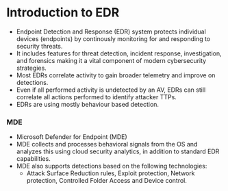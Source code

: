 # Introduction to EDR
- Endpoint Detection and Response (EDR) system protects individual devices (endpoints) by continously monitoring for and responding to security threats.
- It includes features for threat detection, incident response, investigation, and forensics making it a vital component of modern cybersecurity strategies.
- Most EDRs correlate activity to gain broader telemetry and improve on detections.
- Even if all performed activity is undetected by an AV, EDRs can still correlate all actions performed to identify attacker TTPs.
- EDRs are using mostly behaviour based detection.
### MDE
- Microsoft Defender for Endpoint (MDE)
- MDE collects and processes behavioral signals from the OS and analyzes this using cloud security analytics, in addition to standard EDR capabilities.
- MDE also supports detections based on the following technologies:
    - Attack Surface Reduction rules, Exploit protection, Network protection, Controlled Folder Access and Device control.